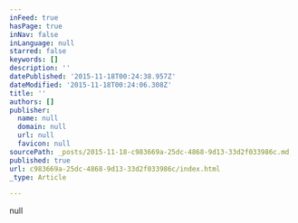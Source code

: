```yaml
---
inFeed: true
hasPage: true
inNav: false
inLanguage: null
starred: false
keywords: []
description: ''
datePublished: '2015-11-18T00:24:38.957Z'
dateModified: '2015-11-18T00:24:06.308Z'
title: ''
authors: []
publisher:
  name: null
  domain: null
  url: null
  favicon: null
sourcePath: _posts/2015-11-18-c983669a-25dc-4868-9d13-33d2f033986c.md
published: true
url: c983669a-25dc-4868-9d13-33d2f033986c/index.html
_type: Article

---
```

null